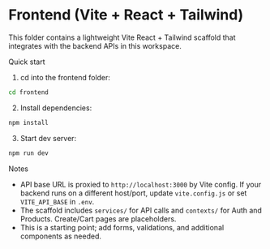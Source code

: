 # Frontend (Vite + React + Tailwind)

This folder contains a lightweight Vite React + Tailwind scaffold that integrates with the backend APIs in this workspace.

Quick start

1. cd into the frontend folder:

```bash
cd frontend
```

2. Install dependencies:

```bash
npm install
```

3. Start dev server:

```bash
npm run dev
```

Notes
- API base URL is proxied to `http://localhost:3000` by Vite config. If your backend runs on a different host/port, update `vite.config.js` or set `VITE_API_BASE` in `.env`.
- The scaffold includes `services/` for API calls and `contexts/` for Auth and Products. Create/Cart pages are placeholders.
- This is a starting point; add forms, validations, and additional components as needed.
